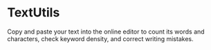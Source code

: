 # TextUtils
Copy and paste your text into the online editor to count its words and characters, check keyword density, and correct writing mistakes.
